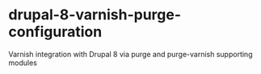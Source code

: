 # drupal-8-varnish-purge-configuration
Varnish integration with Drupal 8 via purge and purge-varnish supporting modules
